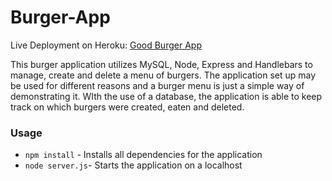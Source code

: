 # Burger-App
Live Deployment on Heroku: <a href="https://frozen-bayou-90872.herokuapp.com/">Good Burger App</a>

This burger application utilizes MySQL, Node, Express and Handlebars to manage, create and delete a menu of burgers. The application set up may be used for different reasons and a burger menu is just a simple way of demonstrating it. WIth the use of a database, the application is able to keep track on which burgers were created, eaten and deleted.

### Usage
* `npm install` - Installs all dependencies for the application
* `node server.js`- Starts the application on a localhost
